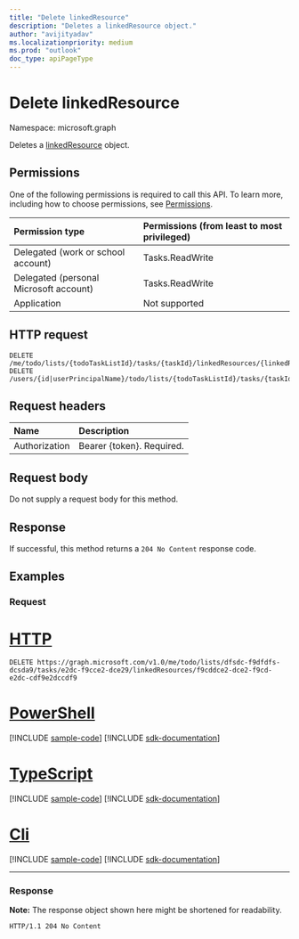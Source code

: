 ```yaml
---
title: "Delete linkedResource"
description: "Deletes a linkedResource object."
author: "avijityadav"
ms.localizationpriority: medium
ms.prod: "outlook"
doc_type: apiPageType
---
```


# Delete linkedResource
Namespace: microsoft.graph

Deletes a [linkedResource](../resources/linkedresource.md) object.

## Permissions
One of the following permissions is required to call this API. To learn more, including how to choose permissions, see [Permissions](/graph/permissions-reference).

|Permission type|Permissions (from least to most privileged)|
|:---|:---|
|Delegated (work or school account)|Tasks.ReadWrite|
|Delegated (personal Microsoft account)|Tasks.ReadWrite|
|Application|Not supported|

## HTTP request

<!-- {
  "blockType": "ignored"
}
-->
``` http
DELETE /me/todo/lists/{todoTaskListId}/tasks/{taskId}/linkedResources/{linkedResourcesId}
DELETE /users/{id|userPrincipalName}/todo/lists/{todoTaskListId}/tasks/{taskId}/linkedResources/{linkedResourcesId}
```

## Request headers
|Name|Description|
|:---|:---|
|Authorization|Bearer {token}. Required.|

## Request body
Do not supply a request body for this method.

## Response

If successful, this method returns a `204 No Content` response code.

## Examples

### Request


# [HTTP](#tab/http)
<!-- {
  "blockType": "request",
  "sampleKeys": ["dfsdc-f9dfdfs-dcsda9", "e2dc-f9cce2-dce29", "f9cddce2-dce2-f9cd-e2dc-cdf9e2dccdf9"],
  "name": "delete_linkedresource"
}
-->
``` http
DELETE https://graph.microsoft.com/v1.0/me/todo/lists/dfsdc-f9dfdfs-dcsda9/tasks/e2dc-f9cce2-dce29/linkedResources/f9cddce2-dce2-f9cd-e2dc-cdf9e2dccdf9
```

# [PowerShell](#tab/powershell)
[!INCLUDE [sample-code](../includes/snippets/powershell/delete-linkedresource-powershell-snippets.md)]
[!INCLUDE [sdk-documentation](../includes/snippets/snippets-sdk-documentation-link.md)]

# [TypeScript](#tab/typescript)
[!INCLUDE [sample-code](../includes/snippets/typescript/delete-linkedresource-typescript-snippets.md)]
[!INCLUDE [sdk-documentation](../includes/snippets/snippets-sdk-documentation-link.md)]

# [Cli](#tab/cli)
[!INCLUDE [sample-code](../includes/snippets/cli/delete-linkedresource-cli-snippets.md)]
[!INCLUDE [sdk-documentation](../includes/snippets/snippets-sdk-documentation-link.md)]

---


### Response
**Note:** The response object shown here might be shortened for readability.
<!-- {
  "blockType": "response",
  "truncated": true
}
-->
``` http
HTTP/1.1 204 No Content
```



